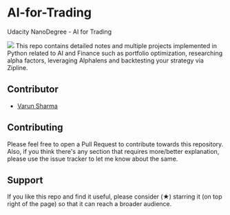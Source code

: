 # AI-for-Trading
 Udacity NanoDegree - AI for Trading

![](images/README/bull.png)
This repo contains detailed notes and multiple projects implemented in Python related to AI and Finance such as portfolio optimization, researching alpha factors, leveraging Alphalens and backtesting your strategy via Zipline.



## Contributor
- [Varun Sharma](https://github.com/sharmavarun1985)

## Contributing

Please feel free to open a Pull Request to contribute towards this repository. Also, if you think there's any section that requires more/better explanation, please use the issue tracker to let me know about the same.

## Support

If you like this repo and find it useful, please consider (★) starring it (on top right of the page) so that it can reach a broader audience.
